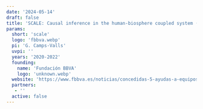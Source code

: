 ```yaml
---
date: '2024-05-14'
draft: false
title: 'SCALE: Causal inference in the human-biosphere coupled system (SCALE)'
params:
  short: 'scale'
  logo: 'fbbva.webp'
  pi: 'G. Camps-Valls'
  uvpi: ''
  years: '2020-2022'
  founding: 
    name: 'Fundación BBVA'
    logo: 'unknown.webp'
  website: 'https://www.fbbva.es/noticias/concedidas-5-ayudas-a-equipos-de-investigacion-cientifica-en-big-data/'
  partners: 
   - '' 
  active: false
---
```

